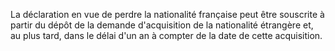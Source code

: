   
 La déclaration en vue de perdre la nationalité française peut être souscrite à partir du dépôt de la demande d'acquisition de la nationalité étrangère et, au plus tard, dans le délai d'un an à compter de la date de cette acquisition.  

  
